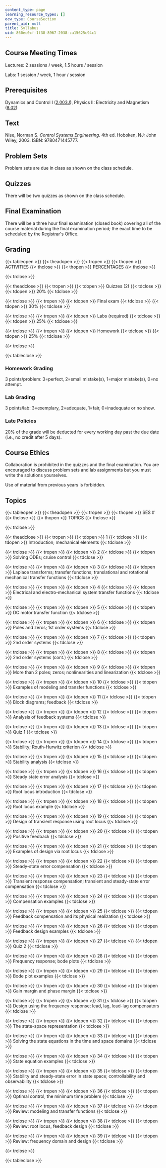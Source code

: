 ```yaml
---
content_type: page
learning_resource_types: []
ocw_type: CourseSection
parent_uid: null
title: Syllabus
uid: 860ec0cf-1f38-8967-2038-ca15625c94c1
---
```


Course Meeting Times
--------------------

Lectures: 2 sessions / week, 1.5 hours / session

Labs: 1 session / week, 1 hour / session

Prerequisites
-------------

Dynamics and Control I ([2.003J](/courses/2-003j-dynamics-and-control-i-spring-2007)), Physics II: Electricity and Magnetism ([8.02](/courses/8-02-physics-ii-electricity-and-magnetism-spring-2007))

Text
----

Nise, Norman S. _Control Systems Engineering_. 4th ed. Hoboken, NJ: John Wiley, 2003. ISBN: 9780471445777.

Problem Sets
------------

Problem sets are due in class as shown on the class schedule.

Quizzes
-------

There will be two quizzes as shown on the class schedule.

Final Examination
-----------------

There will be a three hour final examination (closed book) covering all of the course material during the final examination period; the exact time to be scheduled by the Registrar's Office.

Grading
-------

{{< tableopen >}}
{{< theadopen >}}
{{< tropen >}}
{{< thopen >}}
ACTIVITIES
{{< thclose >}}
{{< thopen >}}
PERCENTAGES
{{< thclose >}}

{{< trclose >}}

{{< theadclose >}}
{{< tropen >}}
{{< tdopen >}}
Quizzes (2)
{{< tdclose >}}
{{< tdopen >}}
20%
{{< tdclose >}}

{{< trclose >}}
{{< tropen >}}
{{< tdopen >}}
Final exam
{{< tdclose >}}
{{< tdopen >}}
30%
{{< tdclose >}}

{{< trclose >}}
{{< tropen >}}
{{< tdopen >}}
Labs (required)
{{< tdclose >}}
{{< tdopen >}}
25%
{{< tdclose >}}

{{< trclose >}}
{{< tropen >}}
{{< tdopen >}}
Homework
{{< tdclose >}}
{{< tdopen >}}
25%
{{< tdclose >}}

{{< trclose >}}

{{< tableclose >}}

### Homework Grading

3 points/problem: 3=perfect, 2=small mistake(s), 1=major mistake(s), 0=no attempt.

### Lab Grading

3 points/lab: 3=exemplary, 2=adequate, 1=fair, 0=inadequate or no show.

### Late Policies

20% of the grade will be deducted for every working day past the due date (i.e., no credit after 5 days).

Course Ethics
-------------

Collaboration is prohibited in the quizzes and the final examination. You are encouraged to discuss problem sets and lab assignments but you must write the solutions yourselves.

Use of material from previous years is forbidden.

Topics
------

{{< tableopen >}}
{{< theadopen >}}
{{< tropen >}}
{{< thopen >}}
SES #
{{< thclose >}}
{{< thopen >}}
TOPICS
{{< thclose >}}

{{< trclose >}}

{{< theadclose >}}
{{< tropen >}}
{{< tdopen >}}
1
{{< tdclose >}}
{{< tdopen >}}
Introduction; mechanical elements
{{< tdclose >}}

{{< trclose >}}
{{< tropen >}}
{{< tdopen >}}
2
{{< tdclose >}}
{{< tdopen >}}
Solving ODEs; cruise control
{{< tdclose >}}

{{< trclose >}}
{{< tropen >}}
{{< tdopen >}}
3
{{< tdclose >}}
{{< tdopen >}}
Laplace transforms; transfer functions; translational and rotational mechanical transfer functions
{{< tdclose >}}

{{< trclose >}}
{{< tropen >}}
{{< tdopen >}}
4
{{< tdclose >}}
{{< tdopen >}}
Electrical and electro-mechanical system transfer functions
{{< tdclose >}}

{{< trclose >}}
{{< tropen >}}
{{< tdopen >}}
5
{{< tdclose >}}
{{< tdopen >}}
DC motor transfer function
{{< tdclose >}}

{{< trclose >}}
{{< tropen >}}
{{< tdopen >}}
6
{{< tdclose >}}
{{< tdopen >}}
Poles and zeros; 1st order systems
{{< tdclose >}}

{{< trclose >}}
{{< tropen >}}
{{< tdopen >}}
7
{{< tdclose >}}
{{< tdopen >}}
2nd order systems
{{< tdclose >}}

{{< trclose >}}
{{< tropen >}}
{{< tdopen >}}
8
{{< tdclose >}}
{{< tdopen >}}
2nd order systems (cont.)
{{< tdclose >}}

{{< trclose >}}
{{< tropen >}}
{{< tdopen >}}
9
{{< tdclose >}}
{{< tdopen >}}
More than 2 poles; zeros; nonlinearities and linearization
{{< tdclose >}}

{{< trclose >}}
{{< tropen >}}
{{< tdopen >}}
10
{{< tdclose >}}
{{< tdopen >}}
Examples of modeling and transfer functions
{{< tdclose >}}

{{< trclose >}}
{{< tropen >}}
{{< tdopen >}}
11
{{< tdclose >}}
{{< tdopen >}}
Block diagrams; feedback
{{< tdclose >}}

{{< trclose >}}
{{< tropen >}}
{{< tdopen >}}
12
{{< tdclose >}}
{{< tdopen >}}
Analysis of feedback systems
{{< tdclose >}}

{{< trclose >}}
{{< tropen >}}
{{< tdopen >}}
13
{{< tdclose >}}
{{< tdopen >}}
Quiz 1
{{< tdclose >}}

{{< trclose >}}
{{< tropen >}}
{{< tdopen >}}
14
{{< tdclose >}}
{{< tdopen >}}
Stability; Routh-Hurwitz criterion
{{< tdclose >}}

{{< trclose >}}
{{< tropen >}}
{{< tdopen >}}
15
{{< tdclose >}}
{{< tdopen >}}
Stability analysis
{{< tdclose >}}

{{< trclose >}}
{{< tropen >}}
{{< tdopen >}}
16
{{< tdclose >}}
{{< tdopen >}}
Steady state error analysis
{{< tdclose >}}

{{< trclose >}}
{{< tropen >}}
{{< tdopen >}}
17
{{< tdclose >}}
{{< tdopen >}}
Root locus introduction
{{< tdclose >}}

{{< trclose >}}
{{< tropen >}}
{{< tdopen >}}
18
{{< tdclose >}}
{{< tdopen >}}
Root locus example
{{< tdclose >}}

{{< trclose >}}
{{< tropen >}}
{{< tdopen >}}
19
{{< tdclose >}}
{{< tdopen >}}
Design of transient response using root locus
{{< tdclose >}}

{{< trclose >}}
{{< tropen >}}
{{< tdopen >}}
20
{{< tdclose >}}
{{< tdopen >}}
Positive feedback
{{< tdclose >}}

{{< trclose >}}
{{< tropen >}}
{{< tdopen >}}
21
{{< tdclose >}}
{{< tdopen >}}
Examples of design via root locus
{{< tdclose >}}

{{< trclose >}}
{{< tropen >}}
{{< tdopen >}}
22
{{< tdclose >}}
{{< tdopen >}}
Steady-state error compensation
{{< tdclose >}}

{{< trclose >}}
{{< tropen >}}
{{< tdopen >}}
23
{{< tdclose >}}
{{< tdopen >}}
Transient response compensation; transient and steady-state error compensation
{{< tdclose >}}

{{< trclose >}}
{{< tropen >}}
{{< tdopen >}}
24
{{< tdclose >}}
{{< tdopen >}}
Compensation examples
{{< tdclose >}}

{{< trclose >}}
{{< tropen >}}
{{< tdopen >}}
25
{{< tdclose >}}
{{< tdopen >}}
Feedback compensation and its physical realization
{{< tdclose >}}

{{< trclose >}}
{{< tropen >}}
{{< tdopen >}}
26
{{< tdclose >}}
{{< tdopen >}}
Feedback design examples
{{< tdclose >}}

{{< trclose >}}
{{< tropen >}}
{{< tdopen >}}
27
{{< tdclose >}}
{{< tdopen >}}
Quiz 2
{{< tdclose >}}

{{< trclose >}}
{{< tropen >}}
{{< tdopen >}}
28
{{< tdclose >}}
{{< tdopen >}}
Frequency response; bode plots
{{< tdclose >}}

{{< trclose >}}
{{< tropen >}}
{{< tdopen >}}
29
{{< tdclose >}}
{{< tdopen >}}
Bode plot examples
{{< tdclose >}}

{{< trclose >}}
{{< tropen >}}
{{< tdopen >}}
30
{{< tdclose >}}
{{< tdopen >}}
Gain margin and phase margin
{{< tdclose >}}

{{< trclose >}}
{{< tropen >}}
{{< tdopen >}}
31
{{< tdclose >}}
{{< tdopen >}}
Design using the frequency response; lead, lag, lead-lag compensators
{{< tdclose >}}

{{< trclose >}}
{{< tropen >}}
{{< tdopen >}}
32
{{< tdclose >}}
{{< tdopen >}}
The state-space representation
{{< tdclose >}}

{{< trclose >}}
{{< tropen >}}
{{< tdopen >}}
33
{{< tdclose >}}
{{< tdopen >}}
Solving the state equations in the time and space domains
{{< tdclose >}}

{{< trclose >}}
{{< tropen >}}
{{< tdopen >}}
34
{{< tdclose >}}
{{< tdopen >}}
State equation examples
{{< tdclose >}}

{{< trclose >}}
{{< tropen >}}
{{< tdopen >}}
35
{{< tdclose >}}
{{< tdopen >}}
Stability and steady-state error in state space; controllability and observability
{{< tdclose >}}

{{< trclose >}}
{{< tropen >}}
{{< tdopen >}}
36
{{< tdclose >}}
{{< tdopen >}}
Optimal control; the minimum time problem
{{< tdclose >}}

{{< trclose >}}
{{< tropen >}}
{{< tdopen >}}
37
{{< tdclose >}}
{{< tdopen >}}
Review: modeling and transfer functions
{{< tdclose >}}

{{< trclose >}}
{{< tropen >}}
{{< tdopen >}}
38
{{< tdclose >}}
{{< tdopen >}}
Review: root locus, feedback design
{{< tdclose >}}

{{< trclose >}}
{{< tropen >}}
{{< tdopen >}}
39
{{< tdclose >}}
{{< tdopen >}}
Review: frequency domain and design
{{< tdclose >}}

{{< trclose >}}

{{< tableclose >}}